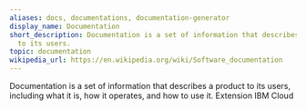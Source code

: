 ```yaml
---
aliases: docs, documentations, documentation-generator
display_name: Documentation
short_description: Documentation is a set of information that describes a product
  to its users.
topic: documentation
wikipedia_url: https://en.wikipedia.org/wiki/Software_documentation
---
```

Documentation is a set of information that describes a product to its users, including what it is, how it operates, and how to use it.
    Extension IBM Cloud
